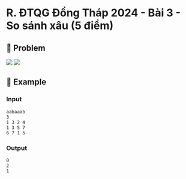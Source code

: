 # R. ĐTQG Đồng Tháp 2024 - Bài 3 - So sánh xâu (5 điểm)

## 📖 Problem

![](https://espresso.codeforces.com/c70f9b139fa783c2e04628010ff4034e39d32a39.png)
![](https://espresso.codeforces.com/62da311118a9bd714fd088ffe427336b653ff68b.png)


## 🧠 Example

### Input

```text
aabaaab
3
1 3 2 4
1 3 5 7
6 7 1 5
```

### Output

```text
0
2
1
```


